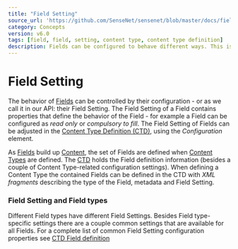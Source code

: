 ```yaml
---
title: "Field Setting"
source_url: 'https://github.com/SenseNet/sensenet/blob/master/docs/field-setting.md'
category: Concepts
version: v6.0
tags: [field, field, setting, content type, content type definition]
description: Fields can be configured to behave different ways. This is controlled by their configuration - or with other name, their Field Setting.
---
```


# Field Setting

The behavior of [Fields](/docs/field) can be controlled by their configuration - or as we call it in our API: their Field Setting. The Field Setting of a Field contains properties that define the behavior of the Field - for example a Field can be configured as *read only* or *compulsory to fill*. The Field Setting of Fields can be adjusted in the [Content Type Definition (CTD)](/docs/ctd), using the *Configuration* element.

As [Fields](/docs/field) build up [Content](/docs/content), the set of Fields are defined when [Content Types](/docs/content-type) are defined. The [CTD](/docs/ctd) holds the Field definition information (besides a couple of Content Type-related configuration settings). When defining a Content Type the contained Fields can be defined in the CTD with *XML fragments* describing the type of the Field, metadata and Field Setting.

### Field Setting and Field types

Different Field types have different Field Settings.
Besides Field type-specific settings there are a couple common settings that are available for all Fields. For a complete list of common Field Setting configuration properties see [CTD Field definition](/docs/ctd)